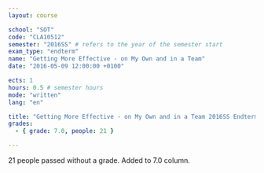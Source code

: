 ```yaml
---
layout: course

school: "SOT"
code: "CLA10512"
semester: "2016SS" # refers to the year of the semester start
exam_type: "endterm"
name: "Getting More Effective - on My Own and in a Team"
date: "2016-05-09 12:00:00 +0100"

ects: 1
hours: 0.5 # semester hours
mode: "written"
lang: "en"

title: "Getting More Effective - on My Own and in a Team 2016SS Endterm"
grades:
  - { grade: 7.0, people: 21 }

---
```


21 people passed without a grade. Added to 7.0 column. 
